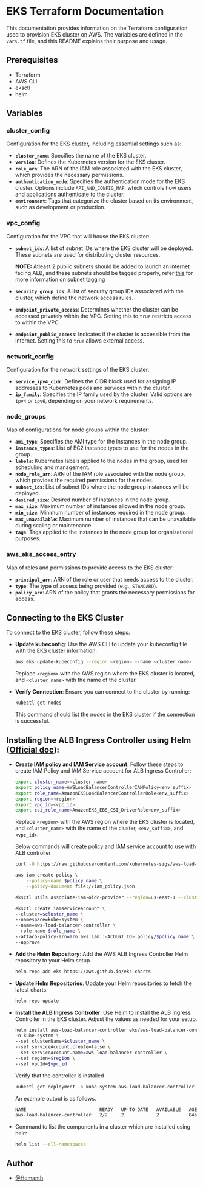 # EKS Terraform Documentation

This documentation provides information on the Terraform configuration used to provision EKS cluster on AWS. The variables are defined in the `vars.tf` file, and this README explains their purpose and usage.

## Prerequisites

- Terraform
- AWS CLI
- eksctl
- helm


## Variables

### cluster_config

Configuration for the EKS cluster, including essential settings such as:

- **`cluster_name`**: Specifies the name of the EKS cluster.
- **`version`**: Defines the Kubernetes version for the EKS cluster.
- **`role_arn`**: The ARN of the IAM role associated with the EKS cluster, which provides the necessary permissions.
- **`authentication_mode`**: Specifies the authentication mode for the EKS cluster. Options include `API_AND_CONFIG_MAP`, which controls how users and applications authenticate to the cluster.
- **`environment`**: Tags that categorize the cluster based on its environment, such as development or production.

### vpc_config

Configuration for the VPC that will house the EKS cluster:

- **`subnet_ids`**: A list of subnet IDs where the EKS cluster will be deployed. These subnets are used for distributing cluster resources. 
    
    **NOTE:** Atleast 2 public subnets should be added to launch an internet facing ALB, and these subnets should be tagged properly, refer [this](https://repost.aws/knowledge-center/eks-vpc-subnet-discovery) for more information on subnet tagging
- **`security_group_ids`**: A list of security group IDs associated with the cluster, which define the network access rules.
- **`endpoint_private_access`**: Determines whether the cluster can be accessed privately within the VPC. Setting this to `true` restricts access to within the VPC.
- **`endpoint_public_access`**: Indicates if the cluster is accessible from the internet. Setting this to `true` allows external access.

### network_config

Configuration for the network settings of the EKS cluster:

- **`service_ipv4_cidr`**: Defines the CIDR block used for assigning IP addresses to Kubernetes pods and services within the cluster.
- **`ip_family`**: Specifies the IP family used by the cluster. Valid options are `ipv4` or `ipv6`, depending on your network requirements.

### node_groups

Map of configurations for node groups within the cluster:

- **`ami_type`**: Specifies the AMI type for the instances in the node group.
- **`instance_types`**: List of EC2 instance types to use for the nodes in the group.
- **`labels`**: Kubernetes labels applied to the nodes in the group, used for scheduling and management.
- **`node_role_arn`**: ARN of the IAM role associated with the node group, which provides the required permissions for the nodes.
- **`subnet_ids`**: List of subnet IDs where the node group instances will be deployed.
- **`desired_size`**: Desired number of instances in the node group.
- **`max_size`**: Maximum number of instances allowed in the node group.
- **`min_size`**: Minimum number of instances required in the node group.
- **`max_unavailable`**: Maximum number of instances that can be unavailable during scaling or maintenance.
- **`tags`**: Tags applied to the instances in the node group for organizational purposes.

### aws_eks_access_entry

Map of roles and permissions to provide access to the EKS cluster:

- **`principal_arn`**: ARN of the role or user that needs access to the cluster.
- **`type`**: The type of access being provided (e.g., `STANDARD`).
- **`policy_arn`**: ARN of the policy that grants the necessary permissions for access.

## Connecting to the EKS Cluster

To connect to the EKS cluster, follow these steps:

- **Update kubeconfig**: Use the AWS CLI to update your kubeconfig file with the EKS cluster information.
    ```bash
    aws eks update-kubeconfig --region <region> --name <cluster_name>
    ```
    Replace `<region>` with the AWS region where the EKS cluster is located, and `<cluster_name>` with the name of the cluster.

- **Verify Connection**: Ensure you can connect to the cluster by running:
    ```bash
    kubectl get nodes
    ```
    This command should list the nodes in the EKS cluster if the connection is successful.


## Installing the ALB Ingress Controller using Helm ([Official doc](https://docs.aws.amazon.com/eks/latest/userguide/lbc-helm.html)):

- **Create IAM policy and IAM Service account**: Follow these steps to create IAM Policy and IAM Service account for ALB Ingress Controller:

    ```bash
    export cluster_name=<cluster_name>
    export policy_name=AWSLoadBalancerControllerIAMPolicy<env_suffix>
    export role_name=AmazonEKSLoadBalancerControllerRole<env_suffix>
    export region=<region>
    export vpc_id=<vpc_id>
    export csi_role_name=AmazonEKS_EBS_CSI_DriverRole<env_suffix>
    ```
    Replace `<region>` with the AWS region where the EKS cluster is located, and `<cluster_name>` with the name of the cluster, `<env_suffix>`, and `<vpc_id>`.

    Below commands will create policy and IAM service account to use with ALB controller

    ```bash
    curl -O https://raw.githubusercontent.com/kubernetes-sigs/aws-load-balancer-controller/v2.7.2/docs/install/iam_policy.json

    aws iam create-policy \
        --policy-name $policy_name \
        --policy-document file://iam_policy.json

    eksctl utils associate-iam-oidc-provider --region=us-east-1 --cluster=$cluster_name --approve

    eksctl create iamserviceaccount \
    --cluster=$cluster_name \
    --namespace=kube-system \
    --name=aws-load-balancer-controller \
    --role-name $role_name \
    --attach-policy-arn=arn:aws:iam::<ACOUNT_ID>:policy/$policy_name \
    --approve

    ```

- **Add the Helm Repository**: Add the AWS ALB Ingress Controller Helm repository to your Helm setup.
    ```bash
    helm repo add eks https://aws.github.io/eks-charts
    ```

- **Update Helm Repositories**: Update your Helm repositories to fetch the latest charts.
    ```bash
    helm repo update
    ```

- **Install the ALB Ingress Controller**: Use Helm to install the ALB Ingress Controller in the EKS cluster. Adjust the values as needed for your setup.
    ```bash
    helm install aws-load-balancer-controller eks/aws-load-balancer-controller \
    -n kube-system \
    --set clusterName=$cluster_name \
    --set serviceAccount.create=false \
    --set serviceAccount.name=aws-load-balancer-controller \
    --set region=$region \
    --set vpcId=$vpc_id
    ```

    Verify that the controller is installed
    ```bash
    kubectl get deployment -n kube-system aws-load-balancer-controller
    ```

    An example output is as follows.
    ```bash
    NAME                           READY   UP-TO-DATE   AVAILABLE   AGE
    aws-load-balancer-controller   2/2     2            2           84s
    ```

- Command to list the components in a cluster which are installed using helm
    ```bash
    helm list --all-namespaces
    ```

## Author

- [@Hemanth](https://github.com/hemanthakumar97)